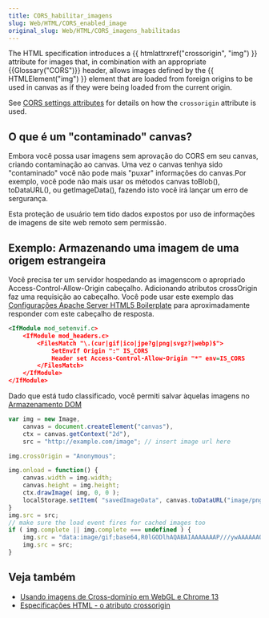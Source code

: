 ```yaml
---
title: CORS_habilitar_imagens
slug: Web/HTML/CORS_enabled_image
original_slug: Web/HTML/CORS_imagens_habilitadas
---
```


The HTML specification introduces a {{ htmlattrxref("crossorigin", "img") }} attribute for images that, in combination with an appropriate {{Glossary("CORS")}} header, allows images defined by the {{ HTMLElement("img") }} element that are loaded from foreign origins to be used in canvas as if they were being loaded from the current origin.

See [CORS settings attributes](/pt-BR/HTML/CORS_settings_attributes) for details on how the `crossorigin` attribute is used.

## O que é um "contaminado" canvas?

Embora você possa usar imagens sem aprovação do CORS em seu canvas, criando contaminação ao canvas. Uma vez o canvas tenhya sido "contaminado" você não pode mais "puxar" informações do canvas.Por exemplo, você pode não mais usar os métodos canvas toBlob(), toDataURL(), ou getImageData(), fazendo isto você irá lançar um erro de sergurança.

Esta proteção de usuário tem tido dados expostos por uso de informações de imagens de site web remoto sem permissão.

## Exemplo: Armazenando uma imagem de uma origem estrangeira

Você precisa ter um servidor hospedando as imagenscom o apropriado Access-Control-Allow-Origin cabeçalho. Adicionando atributos crossOrigin faz uma requisição ao cabeçalho. Você pode usar este exemplo das [Configurações Apache Server HTML5 Boilerplate](https://github.com/h5bp/server-configs-apache/blob/fc379c45f52a09dd41279dbf4e60ae281110a5b0/src/.htaccess#L36-L53) para aproximadamente responder com este cabeçalho de resposta.

```xml
<IfModule mod_setenvif.c>
    <IfModule mod_headers.c>
        <FilesMatch "\.(cur|gif|ico|jpe?g|png|svgz?|webp)$">
            SetEnvIf Origin ":" IS_CORS
            Header set Access-Control-Allow-Origin "*" env=IS_CORS
        </FilesMatch>
    </IfModule>
</IfModule>
```

Dado que está tudo classificado, você permiti salvar àquelas imagens no [Armazenamento DOM](/pt-BR/docs/Web/Guide/API/DOM/Storage)

```js
var img = new Image,
    canvas = document.createElement("canvas"),
    ctx = canvas.getContext("2d"),
    src = "http://example.com/image"; // insert image url here

img.crossOrigin = "Anonymous";

img.onload = function() {
    canvas.width = img.width;
    canvas.height = img.height;
    ctx.drawImage( img, 0, 0 );
    localStorage.setItem( "savedImageData", canvas.toDataURL("image/png") );
}
img.src = src;
// make sure the load event fires for cached images too
if ( img.complete || img.complete === undefined ) {
    img.src = "data:image/gif;base64,R0lGODlhAQABAIAAAAAAAP///ywAAAAAAQABAAACAUwAOw==";
    img.src = src;
}
```

## Veja também

- [Usando imagens de Cross-domínio em WebGL e Chrome 13](http://blog.chromium.org/2011/07/using-cross-domain-images-in-webgl-and.html)
- [Especificações HTML - o atributo crossorigin](http://whatwg.org/html#attr-img-crossorigin)
